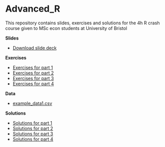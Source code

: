 # Advanced_R

This repository contains slides, exercises and solutions for the 4h R crash course given to MSc econ students at University of Bristol

**Slides**

- [Download slide deck](https://github.com/hhsievertsen/Advanced_R/raw/master/slide_deck/r_intro.pdf)

**Exercises**

- [Exercises for part 1](https://raw.githubusercontent.com/hhsievertsen/Advanced_R/master/exercises/exercises%20for%201.%20Getting%20started%20and%20R%20basics.R)
- [Exercises for part 2](https://raw.githubusercontent.com/hhsievertsen/Advanced_R/master/exercises/exercises%20for%202.%20Tidyverse.R)
- [Exercises for part 3](https://raw.githubusercontent.com/hhsievertsen/Advanced_R/master/exercises/exercises%20for%203.%20Working%20with%20matrices%20in%20R.R)
- [Exercises for part 4](https://raw.githubusercontent.com/hhsievertsen/Advanced_R/master/exercises/exercises%20for%204.%20Functions%2C%20control%20structures%20and%20loops%20in%20R.R)


**Data**

- [example_data1.csv](https://raw.githubusercontent.com/hhsievertsen/Advanced_R/master/datasets/example_data1.csv)

**Solutions**

- [Solutions for part 1](https://raw.githubusercontent.com/hhsievertsen/Advanced_R/master/solutions/solutions%20for%201.%20Getting%20started%20and%20R%20basics.R)
- [Solutions for part 2](https://raw.githubusercontent.com/hhsievertsen/Advanced_R/master/solutions/solutions%20for%202.%20Tidyverse.R)
- [Solutions for part 3](https://raw.githubusercontent.com/hhsievertsen/Advanced_R/master/solutions/solutions%20for%203.%20Working%20with%20matrices%20in%20R.R)
- [Solutions for part 4](https://raw.githubusercontent.com/hhsievertsen/Advanced_R/master/solutions/solutions%20for%204.%20Functions%2C%20control%20structures%20and%20loops%20in%20R.R)

